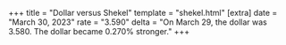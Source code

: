 +++
title = "Dollar versus Shekel"
template = "shekel.html"
[extra]
date = "March 30, 2023"
rate = "3.590"
delta = "On March 29, the dollar was 3.580. The dollar became 0.270% stronger."
+++
